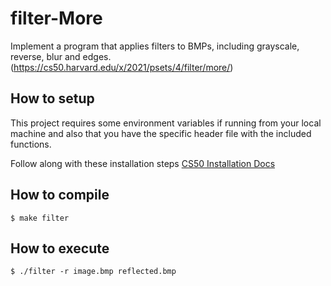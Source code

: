 # filter-More
Implement a program that applies filters to BMPs, including grayscale, reverse, blur and edges. (https://cs50.harvard.edu/x/2021/psets/4/filter/more/)

## How to setup

This project requires some environment variables if running from your local machine and also that you have the specific header file with the included functions.

Follow along with these installation steps [CS50 Installation Docs](https://cs50.readthedocs.io/libraries/cs50/c/?highlight=get_int#installation)

## How to compile

`$ make filter`

## How to execute

`$ ./filter -r image.bmp reflected.bmp`

